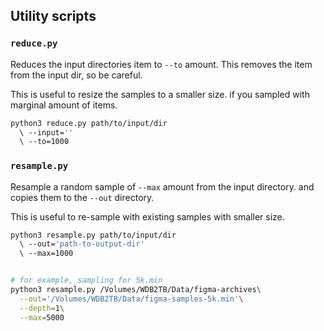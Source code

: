## Utility scripts

### `reduce.py`

Reduces the input directories item to `--to` amount. This removes the item from the input dir, so be careful.

This is useful to resize the samples to a smaller size. if you sampled with marginal amount of items.

```bash
python3 reduce.py path/to/input/dir
  \ --input=''
  \ --to=1000
```

### `resample.py`

Resample a random sample of `--max` amount from the input directory.
and copies them to the `--out` directory.

This is useful to re-sample with existing samples with smaller size.

```bash
python3 resample.py path/to/input/dir
  \ --out='path-to-output-dir'
  \ --max=1000


# for example, sampling for 5k.min
python3 resample.py /Volumes/WDB2TB/Data/figma-archives\
  --out='/Volumes/WDB2TB/Data/figma-samples-5k.min'\
  --depth=1\
  --max=5000
```
